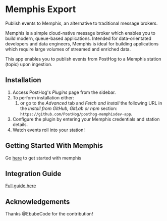 # Memphis Export

Publish events to Memphis, an alternative to traditional message brokers.

Memphis is a simple cloud-native message broker which enables you to build modern, 
queue-based applications. Intended for data-orientated developers and data engineers, 
Memphis is ideal for building applications which require large volumes of streamed and enriched data.

This app enables you to publish events from PostHog to a Memphis station (topic) upon ingestion.

## Installation

1. Access PostHog's *Plugins* page from the sidebar.
1. To perform installation either:
    1. or go to the *Advanced* tab and *Fetch and install* the following URL in the *Install from GitHub, GitLab or npm* section:  
       `https://github.com/PostHog/posthog-memphisdev-app`.
1. Configure the plugin by entering your Memphis credentials and station details.
1. Watch events roll into your station!

## Getting Started With Memphis
Go [here](https://memphis.dev/) to get started with memphis

## Integration Guide
[Full guide here](https://memphis.dev/blog/how-to-integrate-posthog-with-memphis-dev/?utm_source=PostHog&utm_medium=PostHog&utm_campaign=PostHog)

## Acknowledgements

Thanks @EbubeCode for the contribution!